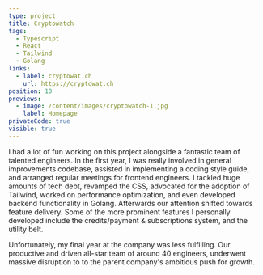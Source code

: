 ```yaml
---
type: project
title: Cryptowatch
tags:
  - Typescript
  - React
  - Tailwind
  - Golang
links:
  - label: cryptowat.ch
    url: https://cryptowat.ch
position: 10
previews:
  - image: /content/images/cryptowatch-1.jpg
    label: Homepage
privateCode: true
visible: true
---
```

I had a lot of fun working on this project alongside a fantastic team of talented engineers. In the first year, I was really involved in general improvements codebase, assisted in implementing a coding style guide, and arranged regular meetings for frontend engineers. I tackled huge amounts of tech debt, revamped the CSS, advocated for the adoption of Tailwind, worked on performance optimization, and even developed backend functionality in Golang. Afterwards our attention shifted towards feature delivery. Some of the more prominent features I personally developed include the credits/payment & subscriptions system, and the utility belt. 

Unfortunately, my final year at the company was less fulfilling. Our productive and driven all-star team of around 40 engineers, underwent massive disruption to to the parent company's ambitious push for growth.